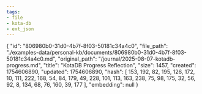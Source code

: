 ```yaml
---
tags:
- file
- kota-db
- ext_json
---
```

{
  "id": "806980b0-31d0-4b7f-8f03-50181c34a4c0",
  "file_path": "./examples-data/personal-kb/documents/806980b0-31d0-4b7f-8f03-50181c34a4c0.md",
  "original_path": "/journal/2025-08-07-kotadb-progress.md",
  "title": "KotaDB Progress Reflection",
  "size": 1457,
  "created": 1754606890,
  "updated": 1754606890,
  "hash": [
    153,
    192,
    82,
    195,
    126,
    172,
    10,
    111,
    222,
    168,
    54,
    84,
    179,
    49,
    228,
    101,
    113,
    163,
    238,
    75,
    98,
    175,
    32,
    56,
    92,
    8,
    134,
    68,
    76,
    160,
    39,
    177
  ],
  "embedding": null
}